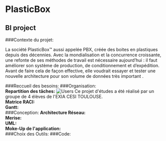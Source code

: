 # PlasticBox
## BI project
  
  
###Contexte du projet:
  
La société PlasticBox™ aussi appelée PBX, créée des boites en plastiques depuis des décennies.
Avec la mondialisation et la concurrence croissante, une refonte de ses méthodes de travail est nécessaire aujourd’hui : il faut améliorer son système de production, de conditionnement et d’expédition. Avant de faire cela de façon effective, elle voudrait essayer et tester une nouvelle architecture pour son volume de données très important .

###Reccueil des besoins:
###Organisation:  
**Repartition des tâches:** 
![Users](C:\Users\Clow\Desktop\utilisateur.png)
Ce projet d'études a été réalisé par un groupe de 4 élèves de l'EXIA CESI TOULOUSE.  
**Matrice RACI:**  
**Gantt:**  
###Conception:
**Architecture Réseau:**  
**Merise:**  
**UML:**  
**Moke-Up de l'application:**  
###Choix des Outils:
###Code:  


